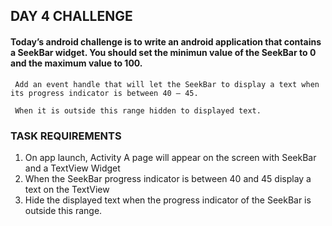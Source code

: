 ## DAY 4 CHALLENGE 
#### Today’s android challenge is to write an android application that contains a SeekBar widget. You should set the minimun value of the SeekBar to 0 and the maximum value to 100.
     
     Add an event handle that will let the SeekBar to display a text when its progress indicator is between 40 – 45.
     
     When it is outside this range hidden to displayed text.
### TASK REQUIREMENTS
1. On app launch, Activity A page will appear on the screen with SeekBar and a TextView Widget
2. When the SeekBar progress indicator is between 40 and 45 display a text on the TextView
3. Hide the displayed text when the progress indicator of the SeekBar is outside this range.